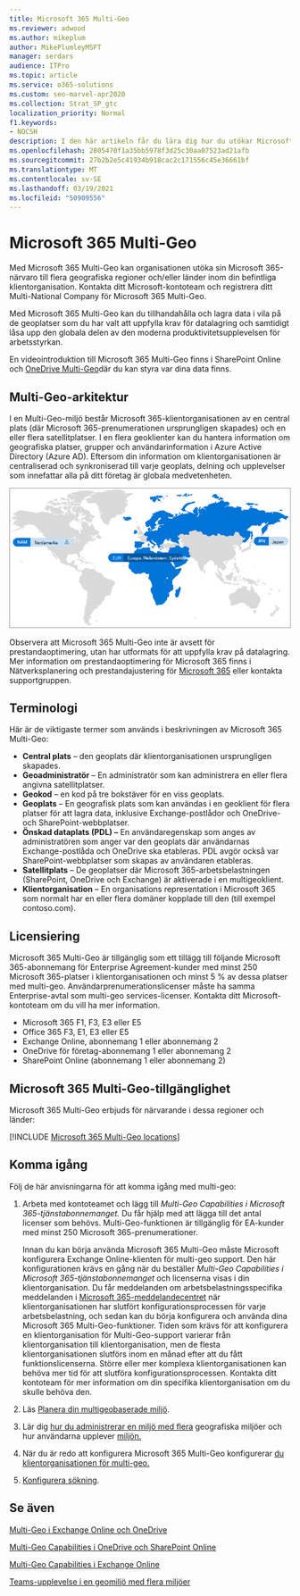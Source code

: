 ```yaml
---
title: Microsoft 365 Multi-Geo
ms.reviewer: adwood
ms.author: mikeplum
author: MikePlumleyMSFT
manager: serdars
audience: ITPro
ms.topic: article
ms.service: o365-solutions
ms.custom: seo-marvel-apr2020
ms.collection: Strat_SP_gtc
localization_priority: Normal
f1.keywords:
- NOCSH
description: I den här artikeln får du lära dig hur du utökar Microsoft 365-närvaron till flera geografiska områden med Microsoft 365 Multi-Geo.
ms.openlocfilehash: 2805470f1a35bb5978f3d25c30aa07523ad21afb
ms.sourcegitcommit: 27b2b2e5c41934b918cac2c171556c45e36661bf
ms.translationtype: MT
ms.contentlocale: sv-SE
ms.lasthandoff: 03/19/2021
ms.locfileid: "50909556"
---
```

# <a name="microsoft-365-multi-geo"></a>Microsoft 365 Multi-Geo

Med Microsoft 365 Multi-Geo kan organisationen utöka sin Microsoft 365-närvaro till flera geografiska regioner och/eller länder inom din befintliga klientorganisation. Kontakta ditt Microsoft-kontoteam och registrera ditt Multi-National Company för Microsoft 365 Multi-Geo.
  
Med Microsoft 365 Multi-Geo kan du tillhandahålla och lagra data i vila på de geoplatser som du har valt att uppfylla krav för datalagring och samtidigt låsa upp den globala delen av den moderna produktivitetsupplevelsen för arbetsstyrkan.

En videointroduktion till Microsoft 365 Multi-Geo finns i SharePoint Online och [OneDrive Multi-Geo](https://www.youtube.com/watch?v=Do9U3JuROhk)där du kan styra var dina data finns.

## <a name="multi-geo-architecture"></a>Multi-Geo-arkitektur

I en Multi-Geo-miljö består Microsoft 365-klientorganisationen av en central plats (där Microsoft 365-prenumerationen ursprungligen skapades) och en eller flera satellitplatser. I en flera geoklienter kan du hantera information om geografiska platser, grupper och användarinformation i Azure Active Directory (Azure AD). Eftersom din information om klientorganisationen är centraliserad och synkroniserad till varje geoplats, delning och upplevelser som innefattar alla på ditt företag är globala medvetenheten.

![Skärmbild av en multigeokarta från administrationscentret för SharePoint](../media/multi-geo-world-map.png)

Observera att Microsoft 365 Multi-Geo inte är avsett för prestandaoptimering, utan har utformats för att uppfylla krav på datalagring. Mer information om prestandaoptimering för Microsoft 365 finns i Nätverksplanering och prestandajustering för [Microsoft 365](https://support.office.com/article/e5f1228c-da3c-4654-bf16-d163daee8848) eller kontakta supportgruppen.

## <a name="terminology"></a>Terminologi

Här är de viktigaste termer som används i beskrivningen av Microsoft 365 Multi-Geo:

- **Central plats** – den geoplats där klientorganisationen ursprungligen skapades.
- **Geoadministratör** – En administratör som kan administrera en eller flera angivna satellitplatser.
- **Geokod** – en kod på tre bokstäver för en viss geoplats.
- **Geoplats** – En geografisk plats som kan användas i en geoklient för flera platser för att lagra data, inklusive Exchange-postlådor och OneDrive- och SharePoint-webbplatser.
- **Önskad dataplats (PDL) –** En användaregenskap som anges av administratören som anger var den geoplats där användarnas Exchange-postlåda och OneDrive ska etableras. PDL avgör också var SharePoint-webbplatser som skapas av användaren etableras.
- **Satellitplats** – De geoplatser där Microsoft 365-arbetsbelastningen (SharePoint, OneDrive och Exchange) är aktiverade i en multigeoklient.
- **Klientorganisation** – En organisations representation i Microsoft 365 som normalt har en eller flera domäner kopplade till den (till exempel contoso.com).

## <a name="licensing"></a>Licensiering

Microsoft 365 Multi-Geo är tillgänglig som ett tillägg till följande Microsoft 365-abonnemang för Enterprise Agreement-kunder med minst 250 Microsoft 365-platser i klientorganisationen och minst 5 % av dessa platser med multi-geo. Användarprenumerationslicenser måste ha samma Enterprise-avtal som multi-geo services-licenser. Kontakta ditt Microsoft-kontoteam om du vill ha mer information.

- Microsoft 365 F1, F3, E3 eller E5
- Office 365 F3, E1, E3 eller E5
- Exchange Online, abonnemang 1 eller abonnemang 2
- OneDrive för företag-abonnemang 1 eller abonnemang 2
- SharePoint Online (abonnemang 1 eller abonnemang 2)

## <a name="microsoft-365-multi-geo-availability"></a>Microsoft 365 Multi-Geo-tillgänglighet

Microsoft 365 Multi-Geo erbjuds för närvarande i dessa regioner och länder:

[!INCLUDE [Microsoft 365 Multi-Geo locations](../includes/microsoft-365-multi-geo-locations.md)]

## <a name="getting-started"></a>Komma igång

Följ de här anvisningarna för att komma igång med multi-geo:

1. Arbeta med kontoteamet och lägg till _Multi-Geo Capabilities i Microsoft 365-tjänstabonnemanget._ Du får hjälp med att lägga till det antal licenser som behövs. Multi-Geo-funktionen är tillgänglig för EA-kunder med minst 250 Microsoft 365-prenumerationer.

   Innan du kan börja använda Microsoft 365 Multi-Geo måste Microsoft konfigurera Exchange Online-klienten för multi-geo support. Den här konfigurationen krävs en gång när du beställer *Multi-Geo Capabilities i Microsoft 365-tjänstabonnemanget* och licenserna visas i din klientorganisation. Du får meddelanden om arbetsbelastningsspecifika meddelanden i [Microsoft 365-meddelandecentret](https://support.office.com/article/38FB3333-BFCC-4340-A37B-DEDA509C2093) när klientorganisationen har slutfört konfigurationsprocessen för varje arbetsbelastning, och sedan kan du börja konfigurera och använda dina Microsoft 365 Multi-Geo-funktioner. Tiden som krävs för att konfigurera en klientorganisation för Multi-Geo-support varierar från klientorganisation till klientorganisation, men de flesta klientorganisationen slutförs inom en månad efter att du fått funktionslicenserna. Större eller mer komplexa klientorganisationen kan behöva mer tid för att slutföra konfigurationsprocessen. Kontakta ditt kontoteam för mer information om din specifika klientorganisation om du skulle behöva den.

2. Läs [Planera din multigeobaserade miljö](plan-for-multi-geo.md).

3. Lär dig [hur du administrerar en miljö med flera](administering-a-multi-geo-environment.md) geografiska miljöer och hur användarna upplever [miljön.](multi-geo-user-experience.md)

4. När du är redo att konfigurera Microsoft 365 Multi-Geo konfigurerar [du klientorganisationen för multi-geo.](multi-geo-tenant-configuration.md)

5. [Konfigurera sökning](configure-search-for-multi-geo.md).

## <a name="see-also"></a>Se även

[Multi-Geo i Exchange Online och OneDrive](https://Aka.ms/GoMultiGeo)

[Multi-Geo Capabilities i OneDrive och SharePoint Online](multi-geo-capabilities-in-onedrive-and-sharepoint-online-in-microsoft-365.md)

[Multi-Geo Capabilities i Exchange Online](multi-geo-capabilities-in-exchange-online.md)

[Teams-upplevelse i en geomiljö med flera miljöer](/microsoftteams/teams-experience-o365odb-spo-multi-geo)
